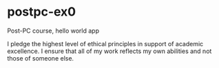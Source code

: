 # postpc-ex0
Post-PC course, hello world app

I pledge the highest level of ethical principles in support of academic excellence.
I ensure that all of my work reflects my own abilities and not those of someone else.
